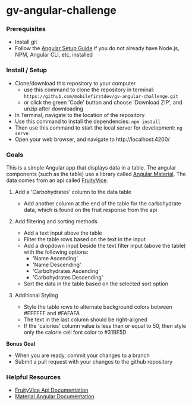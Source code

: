 # gv-angular-challenge

### Prerequisites

- Install git
- Follow the [Angular Setup Guide](https://angular.io/guide/setup-local) if you do not already have Node.js, NPM, Angular CLI, etc, installed

### Install / Setup

- Clone/download this repository to your computer
  - use this command to clone the repository in terminal: `https://github.com/mobilefirstdev/gv-angular-challenge.git`
  - or click the green 'Code' button and choose 'Download ZIP', and unzip after downloading
- In Terminal, navigate to the location of the repository
- Use this command to install the dependencies: `npm install`
- Then use this command to start the local server for development: `ng serve`
- Open your web browser, and navigate to http://localhost:4200/

### Goals

This is a simple Angular app that displays data in a table.
The angular components (such as the table) use a library called [Angular Material](https://material.angular.io/).
The data comes from an api called [FruityVice](https://www.fruityvice.com/).

1. Add a 'Carbohydrates' column to the data table
   - Add another column at the end of the table for the carbohydrate data, which is found on the fruit response from the api
   
2. Add filtering and sorting methods
   - Add a text input above the table
   - Filter the table rows based on the text in the input
   - Add a dropdown input beside the text filter input (above the table) with the following options:
     - 'Name Ascending'
     - 'Name Descending'
     - 'Carbohydrates Ascending'
     - 'Carbohydrates Descending'
   - Sort the data in the table based on the selected sort option

3. Additional Styling
   - Style the table rows to alternate background colors between #FFFFFF and #FAFAFA
   - The text in the last column should be right-aligned
   - If the 'calories' column value is less than or equal to 50, then style only the calorie cell font color to #31BF5D
   
**Bonus Goal** 
- When you are ready, commit your changes to a branch
- Submit a pull request with your changes to the github repository

### Helpful Resources

- [FruityVice Api Documentation](https://www.fruityvice.com/)
- [Material Angular Documentation](https://material.angular.io/components/categories)





